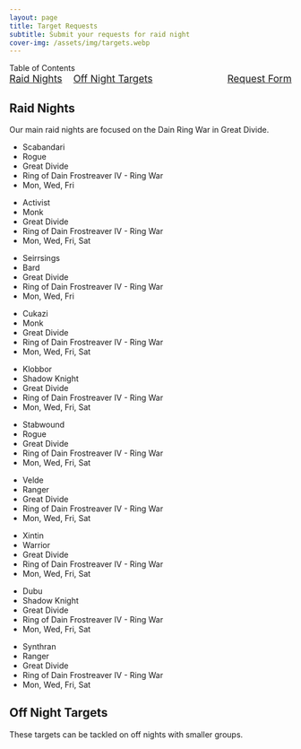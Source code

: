 ```yaml
---
layout: page
title: Target Requests
subtitle: Submit your requests for raid night
cover-img: /assets/img/targets.webp
---
```


<div class="toc-heading">Table of Contents</div>
<div style="display: flex; justify-content: space-between; align-items: center; font-size: 1.25em; margin-bottom: 20px;">
  <div style="display: flex; gap: 20px; flex: 1;">
    <a href="#raid-nights">Raid Nights</a>
    <a href="#off-night-targets">Off Night Targets</a>
  </div>
  <div style="margin-left: 20px;">
    <a href="https://docs.google.com/forms/d/e/1FAIpQLSfrdGZCRdUpdJ14DtRNTurlymNWYFvUbFBp0GvLOXvZb9JApA/viewform">Request Form</a>
  </div>
</div>

<h2 id="raid-nights">Raid Nights</h2>
<p class="raid-description">Our main raid nights are focused on the Dain Ring War in Great Divide.</p>
<div class="card-container">
  <div class="card rogue">
    <ul>
      <li>Scabandari</li>
      <li>Rogue</li>
      <li>Great Divide</li>
      <li>Ring of Dain Frostreaver IV - Ring War</li>
      <li>Mon, Wed, Fri</li>
    </ul>
  </div>
  <div class="card monk">
    <ul>
      <li>Activist</li>
      <li>Monk</li>
      <li>Great Divide</li>
      <li>Ring of Dain Frostreaver IV - Ring War</li>
      <li>Mon, Wed, Fri, Sat</li>
    </ul>
  </div>
  <div class="card bard">
    <ul>
      <li>Seirrsings</li>
      <li>Bard</li>
      <li>Great Divide</li>
      <li>Ring of Dain Frostreaver IV - Ring War</li>
      <li>Mon, Wed, Fri</li>
    </ul>
  </div>
  <div class="card monk">
    <ul>
      <li>Cukazi</li>
      <li>Monk</li>
      <li>Great Divide</li>
      <li>Ring of Dain Frostreaver IV - Ring War</li>
      <li>Mon, Wed, Fri, Sat</li>
    </ul>
  </div>
  <div class="card shadow-knight">
    <ul>
      <li>Klobbor</li>
      <li>Shadow Knight</li>
      <li>Great Divide</li>
      <li>Ring of Dain Frostreaver IV - Ring War</li>
      <li>Mon, Wed, Fri, Sat</li>
    </ul>
  </div>
  <div class="card rogue">
    <ul>
      <li>Stabwound</li>
      <li>Rogue</li>
      <li>Great Divide</li>
      <li>Ring of Dain Frostreaver IV - Ring War</li>
      <li>Mon, Wed, Fri, Sat</li>
    </ul>
  </div>
  <div class="card ranger">
    <ul>
      <li>Velde</li>
      <li>Ranger</li>
      <li>Great Divide</li>
      <li>Ring of Dain Frostreaver IV - Ring War</li>
      <li>Mon, Wed, Fri, Sat</li>
    </ul>
  </div>
  <div class="card warrior">
    <ul>
      <li>Xintin</li>
      <li>Warrior</li>
      <li>Great Divide</li>
      <li>Ring of Dain Frostreaver IV - Ring War</li>
      <li>Mon, Wed, Fri, Sat</li>
    </ul>
  </div>
  <div class="card shadow-knight">
    <ul>
      <li>Dubu</li>
      <li>Shadow Knight</li>
      <li>Great Divide</li>
      <li>Ring of Dain Frostreaver IV - Ring War</li>
      <li>Mon, Wed, Fri, Sat</li>
    </ul>
  </div>
  <div class="card ranger">
    <ul>
      <li>Synthran</li>
      <li>Ranger</li>
      <li>Great Divide</li>
      <li>Ring of Dain Frostreaver IV - Ring War</li>
      <li>Mon, Wed, Fri, Sat</li>
    </ul>
  </div>
</div>

<h2 id="off-night-targets">Off Night Targets</h2>
<p class="raid-description">These targets can be tackled on off nights with smaller groups.</p>
<div class="card-container">
</div>

